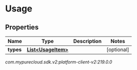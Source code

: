 # Usage


## Properties

| Name | Type | Description | Notes |
| ------------ | ------------- | ------------- | ------------- |
| **types** | [**List&lt;UsageItem&gt;**](UsageItem) |  |  [optional] |




_com.mypurecloud.sdk.v2:platform-client-v2:219.0.0_
